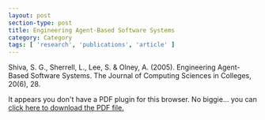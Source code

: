 ```yaml
---
layout: post
section-type: post
title: Engineering Agent-Based Software Systems
category: Category
tags: [ 'research', 'publications', 'article' ]
---
```

Shiva, S. G., Sherrell, L., Lee, S. & Olney, A. (2005). Engineering Agent-Based Software Systems. The Journal of Computing Sciences in Colleges, 20(6), 28. 

<object data="http://umdrive.memphis.edu/aolney/public/publications/Engineering%20Agent-Based%20Software%20Systems.pdf" type="application/pdf" width="100%" height="600px">
 
  <p>It appears you don't have a PDF plugin for this browser.
  No biggie... you can <a href="http://umdrive.memphis.edu/aolney/public/publications/Engineering%20Agent-Based%20Software%20Systems.pdf">click here to
  download the PDF file.</a></p>
  
</object>
